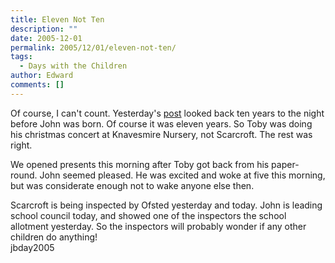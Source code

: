 ```yaml
---
title: Eleven Not Ten
description: ""
date: 2005-12-01
permalink: 2005/12/01/eleven-not-ten/
tags:
  - Days with the Children
author: Edward
comments: []
---
```


Of course, I can\'t count. Yesterday\'s [post][1] looked back ten years
to the night before John was born. Of course it was eleven years. So
Toby was doing his christmas concert at Knavesmire Nursery, not
Scarcroft. The rest was right.

We opened presents this morning after Toby got back from his
paper-round. John seemed pleased. He was excited and woke at five this
morning, but was considerate enough not to wake anyone else then.

Scarcroft is being inspected by Ofsted yesterday and today. John is
leading school council today, and showed one of the inspectors the
school allotment yesterday. So the inspectors will probably wonder if
any other children do anything!  
 <wpg2>jbday2005</wpg2>



[1]: https://tarrant.org.uk/2005/11/30/icing-bag-nozzles/
